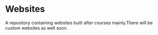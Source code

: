 # Websites
A repository containing websites built after courses mainly.There will be custom websites as well soon.
